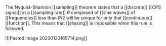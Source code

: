 The Nyquist-Shannon [[sampling]] theorem states that a [[discrete]] [[CPS signal]] at a [[sampling rate]] $R$ composed of [[sine waves]] of [[frequencies]] less than $R/2$ will be unique for only that [[continuous]] [[function]]. This means that [[aliasing]] is impossible when this rule is followed.

![[Pasted image 20230123165714.png]]